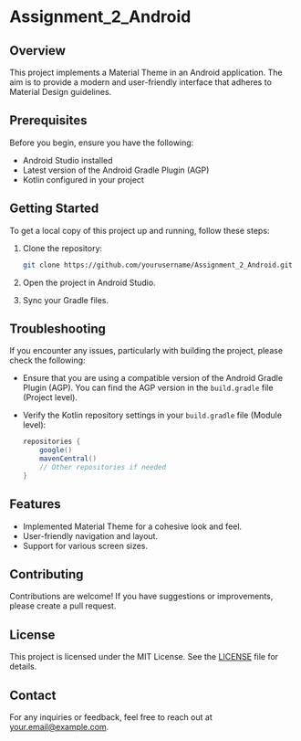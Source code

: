 # Assignment_2_Android

## Overview

This project implements a Material Theme in an Android application. The aim is to provide a modern and user-friendly interface that adheres to Material Design guidelines.

## Prerequisites

Before you begin, ensure you have the following:

- Android Studio installed
- Latest version of the Android Gradle Plugin (AGP)
- Kotlin configured in your project

## Getting Started

To get a local copy of this project up and running, follow these steps:

1. Clone the repository:
   ```bash
   git clone https://github.com/yourusername/Assignment_2_Android.git
   ```

2. Open the project in Android Studio.

3. Sync your Gradle files.

## Troubleshooting

If you encounter any issues, particularly with building the project, please check the following:

- Ensure that you are using a compatible version of the Android Gradle Plugin (AGP). You can find the AGP version in the `build.gradle` file (Project level).

- Verify the Kotlin repository settings in your `build.gradle` file (Module level):
   ```groovy
   repositories {
       google()
       mavenCentral()
       // Other repositories if needed
   }
   ```

## Features

- Implemented Material Theme for a cohesive look and feel.
- User-friendly navigation and layout.
- Support for various screen sizes.

## Contributing

Contributions are welcome! If you have suggestions or improvements, please create a pull request.

## License

This project is licensed under the MIT License. See the [LICENSE](LICENSE) file for details.

## Contact

For any inquiries or feedback, feel free to reach out at your.email@example.com.
